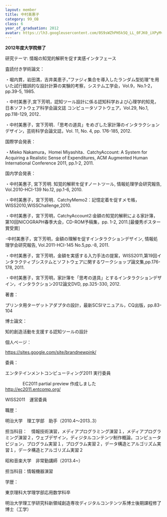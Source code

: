 ```yaml
---
layout: member
title: 中村美惠子
category: 99_OB
class: 6
year_of_graduation: 2012
avatar: https://lh3.googleusercontent.com/0S9sWZhPH5k5Q_LL_0FJK0_iXPyMv9pyfA2lJXCKUaAIEYcfEuLH1grAGIFcd3WvVGdgOkUnCWEMmbOvkRtpencE9_rhadn8S68jjWZTF-iMSdm_8flLX35f4QSL5TYlc163KJf8UpFKAnzw5Irk0X8ZbJw93wFlGGtIoR3a8GvJHYJy1SZKaFtyWlA9TuGxtab1YRxuWiZ3CBcMMGUktJ7nt97AxgnrxC5tJypPPaZiPb_SkcDhj78kTv1gYOZQMQYzCZsiEgdiGNB2WHZopbSPzIOWgkK8NKg6YtbSyXKSQwM1R6MkC6--7sAa5jGNo9S2ZQKLuK0LWdmL0G7k3NgUr3CgfMqSZG6Woi_4Ca7qwNlQCYRMAz-ulr8p-kg1xOa9jIecJF6vPB7Jm88E8tlVnIM3ROi7yWixP1-xNvIw4h89zIvBXCfeVFsghagxVylLWVDlGJGARF42mFmrzCz6uVQTxznapr1mVRt2zu1aQb4NaV6bChqWFxwt9LjMBtih25S56zT0G8ZdCokv9PQkwPLM1TdpWJRNwVA2C3oXNcK7GCpTKUbZGwnJg41O_DD6pn9IqGh9EbTw_t8E48wJovfKQuvJJRazu5abId5yxoe60HTLGXp77qjvlxC0vqDaUNYF0Dky2xGNHXmeQ7VsyU8lVOuQJoaC=p-s300
---
```

**2012年度大学院修了**

研究テーマ: 情報の知覚的解釈を促す実感インタフェース

査読付き学術論文：

・堀内貫，岩田満，吉井美恵子，”ファジィ集合を導入したランダム型処理”を用いた試行錯誤的な設計計算の実験的考察，システム工学会，Vol.9，No.1-2，pp.39-5, 1985.

・中村美惠子,宮下芳明，認知ツール設計に係る認知科学および心理学的知見，日本ソフトウェア科学会論文誌 コンピュータソフトウェア，Vol.29, No.1, pp.118-129, 2012．

・中村美惠子，宮下芳明．「思考の道具」をめざした家計簿のインタラクションデザイン，芸術科学会論文誌，Vol. 11, No. 4, pp. 176-185, 2012.

国際学会発表：

・Mieko Nakamura，Homei Miyashita．CatchyAccount: A System for Acquiring a Realistic Sense of Expenditures, ACM Augmented Human International Conference 2011, pp.1-2, 2011.

国内学会発表：

・中村美惠子, 宮下芳明. 知覚的解釈を促すノートツール, 情報処理学会研究報告, Vol.2010-HCI-139 No.12, pp.1-6, 2010.

・中村美惠子，宮下芳明．CatchyMemo2：記憶定着を促すメモ帳，WISS2010,WISSChallenge,2010.

・中村美惠子，宮下芳明，CatchyAccount2:金額の知覚的解釈による家計簿，第10回NICOGRAPH春季大会，CD-ROM予稿集，pp. 1-2, 2011.[最優秀ポスター賞受賞]

･中村美惠子，宮下芳明，金額の理解を促すインタラクションデザイン, 情報処理学会研究報告, Vol.2011-HCI-145 No.5,pp.-8, 2011.

・中村美惠子，宮下芳明，金額を実感する入力手法の提案，WISS2011,第19回インタラクティブシステムとソフトウェアに関するワークショップ論文集,pp.176-178, 2011.

・中村美惠子，宮下芳明，家計簿を「思考の道具」とするインタラクションデザイン，インタラクション2012論文DVD, pp.325-330, 2012.

著書：

プリンタ用ターゲットアダプタの設計，最新SCSIマニュアル，CQ出版，pp.83-104

博士論文：

知的創造活動を支援する認知ツールの設計

個人ページ：



https://sites.google.com/site/brandnewpink/



委員：

エンタテインメントコンピューティング2011 実行委員

　　　　EC2011 partial preview 作成しました　　　　http://ec2011.entcomp.org/

WISS2011　運営委員

職歴：

明治大学　理工学部　助手（2010.4～2013..3）

担当科目：　情報技術演習，メディアプログラミング演習１，メディアプログラミング演習２，ウェブデザイン，ディジタルコンテンツ制作概論，コンピュータビジョン，プログラム実習１，プログラム実習２，データ構造とアルゴリズム実習１，データ構造とアルゴリズム実習２

昭和音楽大学　非常勤講師（2013.4~）

担当科目：情報機器演習

学歴：

東京理科大学理学部応用数学科卒

明治大学理工学研究科新領域創造専攻ディジタルコンテンツ系博士後期課程修了　博士（工学）
